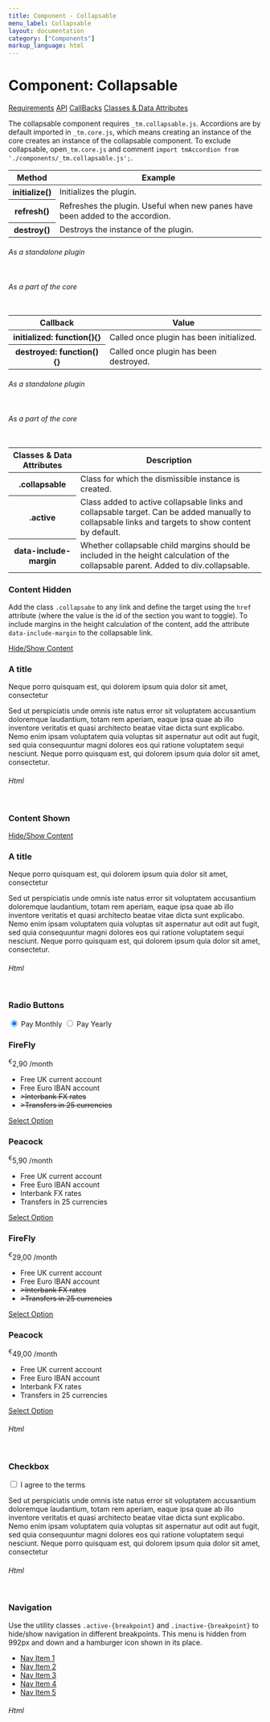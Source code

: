 ```yaml
---
title: Component - Collapsable
menu_label: Collapsable
layout: documentation
category: ["Components"]
markup_language: html
---
```


<div class="section-block">
  <div class="row pt-40 pt-md-40">
    <!-- Content Inner -->
    <div class="col w-9/12 w-md-full order-2 content-inner">
      <h1 class="font-light">Component: Collapsable</h1>
      <div class="tabs rounded">
        <div class="tab-nav button-nav left">
          <a href="#tabs-1-pane-1" class="button border-b border-2 active bg-transparent bg-hover-transparent border-grey-lightest border-hover-grey-lightest color-grey-dark color-hover-grey-darkest border-active-primary color-active-primary">Requirements</a>
          <a href="#tabs-1-pane-2" class="button border-b border-2 bg-transparent bg-hover-transparent border-grey-lightest border-hover-grey-lightest color-grey-dark color-hover-grey-darkest border-active-primary color-active-primary">API</a>
          <a href="#tabs-1-pane-3" class="button border-b border-2 bg-transparent bg-hover-transparent border-grey-lightest border-hover-grey-lightest color-grey-dark color-hover-grey-darkest border-active-primary color-active-primary">CallBacks</a>
          <a href="#tabs-1-pane-4" class="button border-b border-2 bg-transparent bg-hover-transparent border-grey-lightest border-hover-grey-lightest color-grey-dark color-hover-grey-darkest border-active-primary color-active-primary">Classes &amp; Data Attributes</a>
        </div>
        <div class="tab-panes px-0 rounded rounded-sm-b border-transparent">
          <div id="tabs-1-pane-1" class="active animate-in">
            <div class="tab-content">
              <p class="mb-0">The collapsable component requires <code class="color-indigo font-bold">_tm.collapsable.js</code>. Accordions are by default imported in <code class="color-indigo font-bold">_tm.core.js</code>, which means creating an instance of the core creates an instance of the collapsable component. To exclude collapsable, open<code class="color-indigo font-bold">_tm.core.js</code> and comment <code class="color-indigo font-bold">import tmAccordion from './components/_tm.collapsable.js';</code>.</p>
            </div>
          </div>
          <div id="tabs-1-pane-2">
            <div class="tab-content">
              <!-- Classes -->
              <div class="table-scrollable">
                <table class="table size-md mb-0 rounded bg-white">
                  <thead>
                    <tr>
                      <th> Method </th>
                      <th> Example </th>
                    </tr>
                  </thead>
                  <tbody class="font-mono">
                    <tr>
                      <th class="color-indigo">initialize()</th>
                      <td> Initializes the plugin. </td>
                    </tr>
                    <tr>
                      <th class="color-indigo">refresh()</th>
                      <td> Refreshes the plugin. Useful when new panes have been added to the accordion. </td>
                    </tr>
                    <tr>
                      <th class="color-indigo">destroy()</th>
                      <td> Destroys the instance of the plugin. </td>
                    </tr>
                  </tbody>
                </table>
              </div>
              <!-- Classes End -->
              <!-- code -->
              <h6 class="uppercase">As a standalone plugin</h6>
              <div class="rounded p-20 overflow-y-scroll mb-0 bg-gradient-grey-ultralight border-l border-4 border-solid border-indigo">
                <pre class="m-0 language-js"><code class="inline-block scrolling-touch"><!--let collapsable = new tmCollapsable('.collapsable');
collapsable.method();
--></code></pre>
              </div>
              <!-- code -->
              <!-- code -->
              <h6 class="uppercase">As a part of the core</h6>
              <div class="rounded p-20 overflow-y-scroll mb-0 bg-gradient-grey-ultralight border-l border-4 border-solid border-indigo">
                <pre class="m-0 language-js"><code class="inline-block scrolling-touch"><!--timber.collapsable.method();
--></code></pre>
              </div>
              <!-- code -->
            </div>
          </div>
          <div id="tabs-1-pane-3">
            <div class="tab-content">
              <!-- Classes -->
              <div class="table-scrollable">
                <table class="table size-md mb-0 rounded bg-white">
                  <thead>
                    <tr>
                      <th> Callback </th>
                      <th> Value </th>
                    </tr>
                  </thead>
                  <tbody class="font-mono">
                    <tr>
                      <th class="color-indigo">initialized: function(){}</th>
                      <td> Called once plugin has been initialized. </td>
                    </tr>
                    <tr>
                      <th class="color-indigo">destroyed: function(){}</th>
                      <td> Called once plugin has been destroyed. </td>
                    </tr>
                  </tbody>
                </table>
              </div>
              <!-- Classes End -->
              <!-- code -->
              <h6 class="uppercase">As a standalone plugin</h6>
              <div class="rounded p-20 overflow-y-scroll mb-0 bg-gradient-grey-ultralight border-l border-4 border-solid border-indigo">
                <pre class="m-0 language-js"><code class="inline-block scrolling-touch"><!--let collapsable = new tmCollapsable('.collapsable',{
	callback:function(){}
});
--></code></pre>
              </div>
              <!-- code -->
              <!-- code -->
              <h6 class="uppercase">As a part of the core</h6>
              <div class="rounded p-20 overflow-y-scroll mb-0 bg-gradient-grey-ultralight border-l border-4 border-solid border-indigo">
                <pre class="m-0 language-js"><code class="inline-block scrolling-touch"><!--timber.module.collapsable.settings.callback = function(){};
--></code></pre>
              </div>
              <!-- code -->
            </div>
          </div>
          <div id="tabs-1-pane-4">
            <div class="tab-content">
              <!-- Classes -->
              <div class="table-scrollable">
                <table class="table size-md mb-0 rounded bg-white">
                  <thead>
                    <tr>
                      <th> Classes &amp; Data Attributes </th>
                      <th> Description </th>
                    </tr>
                  </thead>
                  <tbody class="font-mono">
                    <tr>
                      <th class="color-indigo">.collapsable</th>
                      <td> Class for which the dismissible instance is created. </td>
                    </tr>
                    <tr>
                      <th class="color-indigo">.active</th>
                      <td> Class added to active collapsable links and collapsable target. Can be added manually to collapsable links and targets to show content by default. </td>
                    </tr>
                    <tr>
                      <th class="color-indigo">data-include-margin</th>
                      <td> Whether collapsable child margins should be included in the height calculation of the collapsable parent. Added to div.collapsable. </td>
                    </tr>
                  </tbody>
                </table>
              </div>
              <!-- Classes End -->
            </div>
          </div>
        </div>
      </div>
      <!-- Demo Block -->
      <div class="demo-block mt-80">
        <h3 class="font-light">Content Hidden</h3>
        <p>Add the class <code class="color-indigo font-bold">.collapsabe</code> to any link and define the target using the <code class="color-indigo font-bold">href</code> attribute (where the value is the id of the section you want to toggle). To include margins in the height calculation of the content, add the attribute <code class="color-indigo font-bold">data-include-margin</code> to the collapsable link.</p>
        <a href="#collapsable-content-1" class="button rounded collapsable mb-30" data-include-margin="">Hide/Show Content</a>
        <div id="collapsable-content-1" class="collapsable-target">
          <div class="row">
            <div class="col w-4/12">
              <div class="thumbnail">
                <img src="https://images.unsplash.com/photo-1556742502-ec7c0e9f34b1?ixlib=rb-1.2.1&amp;ixid=eyJhcHBfaWQiOjEyMDd9&amp;auto=format&amp;fit=crop&amp;w=934&amp;q=80" alt="">
              </div>
            </div>
            <div class="col w-8/12">
              <h3>A title</h3>
              <p class="text-large font-light">Neque porro quisquam est, qui dolorem ipsum quia dolor sit amet, consectetur</p>
              <p>Sed ut perspiciatis unde omnis iste natus error sit voluptatem accusantium doloremque laudantium, totam rem aperiam, eaque ipsa quae ab illo inventore veritatis et quasi architecto beatae vitae dicta sunt explicabo. Nemo enim ipsam voluptatem quia voluptas sit aspernatur aut odit aut fugit, sed quia consequuntur magni dolores eos qui ratione voluptatem sequi nesciunt. Neque porro quisquam est, qui dolorem ipsum quia dolor sit amet, consectetur.</p>
            </div>
          </div>
        </div>
      </div>
      <!-- Demo Block End -->
      <!-- code -->
      <h6 class="uppercase">Html</h6>
      <div class="rounded p-20 overflow-y-scroll mb-0 bg-gradient-grey-ultralight border-l border-4 border-solid border-indigo">
        <pre class="m-0 language-html"><code class="inline-block scrolling-touch"><!--<a href="#collapsable-content-1" class="button rounded collapsable mb-30" data-include-margin>Hide/Show Content</a>
<div id="collapsable-content-1" class="collapsable-target">
	<p>Content</p>
<div>
--></code></pre>
      </div>
      <!-- code -->
      <!-- Demo Block -->
      <div class="demo-block mt-80">
        <h3 class="font-light">Content Shown</h3>
        <a href="#collapsable-content-2" class="button rounded collapsable active mb-30" data-include-margin="">Hide/Show Content</a>
        <div id="collapsable-content-2" class="collapsable-target active">
          <div class="row">
            <div class="col w-4/12">
              <div class="thumbnail">
                <img src="https://images.unsplash.com/photo-1556742502-ec7c0e9f34b1?ixlib=rb-1.2.1&amp;ixid=eyJhcHBfaWQiOjEyMDd9&amp;auto=format&amp;fit=crop&amp;w=934&amp;q=80" alt="">
              </div>
            </div>
            <div class="col w-8/12">
              <h3>A title</h3>
              <p class="text-large font-light">Neque porro quisquam est, qui dolorem ipsum quia dolor sit amet, consectetur</p>
              <p>Sed ut perspiciatis unde omnis iste natus error sit voluptatem accusantium doloremque laudantium, totam rem aperiam, eaque ipsa quae ab illo inventore veritatis et quasi architecto beatae vitae dicta sunt explicabo. Nemo enim ipsam voluptatem quia voluptas sit aspernatur aut odit aut fugit, sed quia consequuntur magni dolores eos qui ratione voluptatem sequi nesciunt. Neque porro quisquam est, qui dolorem ipsum quia dolor sit amet, consectetur.</p>
            </div>
          </div>
        </div>
      </div>
      <!-- Demo Block End -->
      <!-- code -->
      <h6 class="uppercase">Html</h6>
      <div class="rounded p-20 overflow-y-scroll mb-0 bg-gradient-grey-ultralight border-l border-4 border-solid border-indigo">
        <pre class="m-0 language-html"><code class="inline-block scrolling-touch"><!--<a href="#collapsable-content-1" class="button rounded collapsable mb-30" data-include-margin>Hide/Show Content</a>
<div id="collapsable-content-1" class="collapsable-target active">
	<p>Content</p>
<div>
--></code></pre>
      </div>
      <!-- code -->
      <!-- Demo Block -->
      <div class="demo-block mt-80">
        <h3 class="font-light">Radio Buttons</h3>
        <div class="center mb-20">
          <input id="radio-1" class="form-element radio collapsable active" data-toggle-content="" data-include-margin="" data-target-content="#toggable" name="radio-group" type="radio" checked="">
          <label for="radio-1" class="radio-label form-radio">Pay Monthly</label>
          <input id="radio-2" class="form-element radio collapsable" name="radio-group" type="radio" data-toggle-content="" data-include-margin="" data-target-content="#toggable-2">
          <label for="radio-2" class="radio-label form-radio">Pay Yearly</label>
        </div>
        <div id="toggable" class="collapsable-target active">
          <div class="pricing-table row rounded">
            <div class="pricing-table-column column w-6/12 w-md-full bg-grey-ultralight">
              <div class="pricing-table-header color-black">
                <h3>FireFly</h3>
              </div>
              <div class="pricing-table-price h1">
                <span class="price">
                  <sup class="currency">€</sup></span>2,90 <span class="interval">/month</span>
              </div>
              <div class="pricing-table-options with-icon">
                <ul class="list-unstyled">
                  <li>Free UK current account</li>
                  <li>Free Euro IBAN account</li>
                  <li class="del"><del>&gt;Interbank FX rates</del></li>
                  <li class="del"><del>&gt;Transfers in 25 currencies</del></li>
                </ul>
              </div>
              <div class="pricing-table-footer">
                <a href="#" class="button rounded size-md bg-blue-light bg-hover-blue-light color-white color-hover-white mb-mobile-40">Select Option</a>
              </div>
            </div>
            <div class="pricing-table-column column w-6/12 w-md-full bg-white">
              <div class="pricing-table-header color-black">
                <h3>Peacock</h3>
              </div>
              <div class="pricing-table-price h1">
                <span class="price">
                  <sup class="currency">€</sup></span>5,90 <span class="interval">/month</span>
              </div>
              <div class="pricing-table-options with-icon">
                <ul class="list-unstyled">
                  <li>Free UK current account</li>
                  <li>Free Euro IBAN account</li>
                  <li>Interbank FX rates</li>
                  <li>Transfers in 25 currencies</li>
                </ul>
              </div>
              <div class="pricing-table-footer">
                <a href="#" class="button rounded size-md bg-blue bg-hover-blue color-white color-hover-white mb-mobile-40">Select Option</a>
              </div>
            </div>
          </div>
        </div>
        <div id="toggable-2" class="collapsable-target">
          <div class="pricing-table row rounded">
            <div class="pricing-table-column column w-6/12 bg-grey-ultralight">
              <div class="pricing-table-header color-black">
                <h3>FireFly</h3>
              </div>
              <div class="pricing-table-price h1">
                <span class="price">
                  <sup class="currency">€</sup></span>29,00 <span class="interval">/month</span>
              </div>
              <div class="pricing-table-options with-icon">
                <ul class="list-unstyled">
                  <li>Free UK current account</li>
                  <li>Free Euro IBAN account</li>
                  <li class="del"><del>&gt;Interbank FX rates</del></li>
                  <li class="del"><del>&gt;Transfers in 25 currencies</del></li>
                </ul>
              </div>
              <div class="pricing-table-footer">
                <a href="#" class="button rounded size-md bg-blue-light bg-hover-blue-light color-white color-hover-white mb-mobile-40">Select Option</a>
              </div>
            </div>
            <div class="pricing-table-column column w-6/12 bg-white">
              <div class="pricing-table-header color-black">
                <h3>Peacock</h3>
              </div>
              <div class="pricing-table-price h1">
                <span class="price">
                  <sup class="currency">€</sup></span>49,00 <span class="interval">/month</span>
              </div>
              <div class="pricing-table-options with-icon">
                <ul class="list-unstyled">
                  <li>Free UK current account</li>
                  <li>Free Euro IBAN account</li>
                  <li>Interbank FX rates</li>
                  <li>Transfers in 25 currencies</li>
                </ul>
              </div>
              <div class="pricing-table-footer">
                <a href="#" class="button rounded size-md bg-blue bg-hover-blue color-white color-hover-white mb-mobile-40">Select Option</a>
              </div>
            </div>
          </div>
        </div>
      </div>
      <!-- Demo Block End -->
      <!-- code -->
      <h6 class="uppercase">Html</h6>
      <div class="rounded p-20 overflow-y-scroll mb-0 bg-gradient-grey-ultralight border-l border-4 border-solid border-indigo">
        <pre class="m-0 language-html"><code class="inline-block scrolling-touch"><!--<div class="center mb-20">
	<input id="radio-1" class="form-element radio collapsable active" data-toggle-content data-include-margin data-target-content="#toggable" name="radio-group" type="radio" checked="">
	<label for="radio-1" class="radio-label form-radio">Pay Monthly</label>
	<input id="radio-2" class="form-element radio collapsable" name="radio-group" type="radio" data-toggle-content data-include-margin data-target-content="#toggable-2">
	<label for="radio-2" class="radio-label form-radio">Pay Yearly</label>
</div>
<div id="toggable" class="collapsable-target active">
	<p>Content 1</p>
</div>
<div id="toggable-2" class="collapsable-target">
	<p>Content 2</p>
</div>
--></code></pre>
      </div>
      <!-- code -->
      <!-- Demo Block -->
      <div class="demo-block mt-80">
        <h3 class="font-light">Checkbox</h3>
        <input id="checkbox-1" class="form-element checkbox collapsable" name="checkbox-1" type="checkbox" data-toggle-content="" data-include-margin="" data-target-content="#collapsable-content-3">
        <label for="checkbox-1" class="checkbox-label">I agree to the terms</label>
        <div id="collapsable-content-3" class="table-scrollable collapsable-target">
          <p>Sed ut perspiciatis unde omnis iste natus error sit voluptatem accusantium doloremque laudantium, totam rem aperiam, eaque ipsa quae ab illo inventore veritatis et quasi architecto beatae vitae dicta sunt explicabo. Nemo enim ipsam voluptatem quia voluptas sit aspernatur aut odit aut fugit, sed quia consequuntur magni dolores eos qui ratione voluptatem sequi nesciunt. Neque porro quisquam est, qui dolorem ipsum quia dolor sit amet, consectetur</p>
        </div>
      </div>
      <!-- Demo Block End -->
      <!-- code -->
      <h6 class="uppercase">Html</h6>
      <div class="rounded p-20 overflow-y-scroll mb-0 bg-gradient-grey-ultralight border-l border-4 border-solid border-indigo">
        <pre class="m-0 language-html"><code class="inline-block scrolling-touch"><!--<input id="checkbox-1" class="form-element checkbox collapsable" name="checkbox-1" type="checkbox" data-toggle-content data-include-margin data-target-content="#collapsable-content-3">
<label for="checkbox-1" class="checkbox-label">I agree to the terms</label>
<div id="collapsable-content-3" class="table-scrollable collapsable-target">
	<p>Content</p>
</div>
--></code></pre>
      </div>
      <!-- code -->
      <!-- Demo Block -->
      <div class="demo-block mt-80">
        <h3 class="font-light">Navigation</h3>
        <p>Use the utility classes <code class="color-indigo font-bold">.active-{breakpoint}</code> and <code class="color-indigo font-bold">.inactive-{breakpoint}</code> to hide/show navigation in different breakpoints. This menu is hidden from 992px and down and a hamburger icon shown in its place.</p>
        <a href="#collapsable-content-4" class="navigation-show collapsable hidden block-md"></a>
        <div id="collapsable-content-4" class="table-scrollable collapsable-target active-md inactive-md">
          <ul class="list-horizontal py-10 px-20 rounded bg-grey-darkest">
            <li class="block-md"><a href="#" class="color-grey-light color-hover-white color-active-white active">Nav Item 1</a></li>
            <li class="block-md"><a href="#" class="color-grey-light color-hover-white color-active-white">Nav Item 2</a></li>
            <li class="block-md"><a href="#" class="color-grey-light color-hover-white color-active-white">Nav Item 3</a></li>
            <li class="block-md"><a href="#" class="color-grey-light color-hover-white color-active-white">Nav Item 4</a></li>
            <li class="block-md"><a href="#" class="color-grey-light color-hover-white color-active-white">Nav Item 5</a></li>
          </ul>
        </div>
      </div>
      <!-- Demo Block End -->
      <!-- code -->
      <h6 class="uppercase">Html</h6>
      <div class="rounded p-20 overflow-y-scroll mb-0 bg-gradient-grey-ultralight border-l border-4 border-solid border-indigo">
        <pre class="m-0 language-html"><code class="inline-block scrolling-touch"><!--<a href="#collapsable-content-4" class="navigation-show collapsable hidden block-md"></a>
<div id="collapsable-content-4" class="table-scrollable collapsable-target active-md inactive-md">
	 <ul class="list-horizontal py-10 px-20 rounded bg-grey-darkest">
	 	<li class="block-md"><a href="#" class="color-grey-light color-hover-white color-active-white active">Nav Item 1</a></li>
	 	<li class="block-md"><a href="#" class="color-grey-light color-hover-white color-active-white">Nav Item 2</a></li>
	 	<li class="block-md"><a href="#" class="color-grey-light color-hover-white color-active-white">Nav Item 3</a></li>
	 	<li class="block-md"><a href="#" class="color-grey-light color-hover-white color-active-white">Nav Item 4</a></li>
	 	<li class="block-md"><a href="#" class="color-grey-light color-hover-white color-active-white">Nav Item 5</a></li>
	 </ul>
</div>
--></code></pre>
      </div>
      <!-- code -->
    </div>
    <!-- Content Inner End -->
  </div>
</div>
